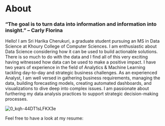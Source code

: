 # About

### “The goal is to turn data into information and information into insight.” – Carly Florina

Hello! I am Sri Harika Cherukuri, a graduate student pursuing an MS in Data Science at Khoury College of Computer Sciences. I am enthusiastic about Data Science considering how it can be used to build actionable solutions. There is so much to do with the data and I find all of this very exciting having witnessed how data can be used to make a positive impact. I have two years of experience in the field of Analytics & Machine Learning tackling day-to-day and strategic business challenges. As an experienced Analyst, I am well versed in gathering business requirements, managing the data, building forecasting models, creating automated dashboards, and visualizations to dive deep into complex issues. I am passionate about furthering my data analysis practices to support strategic decision-making processes.

![0_kqh-44DT1sLFKX3e](https://user-images.githubusercontent.com/46738928/151638739-6786d91b-a911-4242-919f-5db3320e5543.png)

Feel free to have a look at my resume: 



